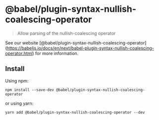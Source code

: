<span class="citation" data-cites="babel/plugin-syntax-nullish-coalescing-operator">@babel/plugin-syntax-nullish-coalescing-operator</span>
===========================================================================================================================================

> Allow parsing of the nullish-coalescing operator

See our website <span class="citation" data-cites="babel/plugin-syntax-nullish-coalescing-operator">\[@babel/plugin-syntax-nullish-coalescing-operator\]</span>(https://babeljs.io/docs/en/next/babel-plugin-syntax-nullish-coalescing-operator.html) for more information.

Install
-------

Using npm:

    npm install --save-dev @babel/plugin-syntax-nullish-coalescing-operator

or using yarn:

    yarn add @babel/plugin-syntax-nullish-coalescing-operator --dev
